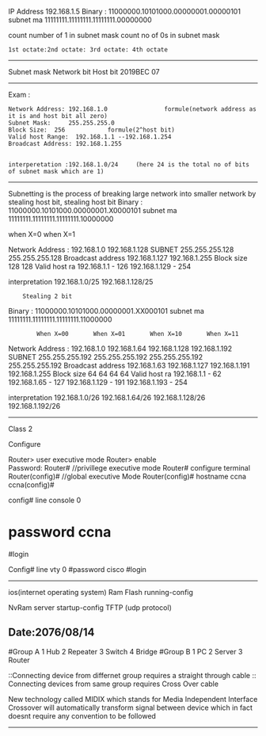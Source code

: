 IP Address 192.168.1.5
Binary 	 : 11000000.10101000.00000001.00000101
subnet ma  11111111.11111111.11111111.00000000

count number of 1 in subnet mask 
count no of 0s in subnet mask

	1st octate:2nd octate: 3rd octate: 4th octate
------------------------------------
Subnet mask
	Network bit 	Host bit
	2019BEC 		07
________________________________________

Exam :

	Network Address: 192.168.1.0				formule(network address as it is and host bit all zero)	
	Subnet Mask: 	 255.255.255.0
	Block Size:	 256   			formule(2^host bit)
	Valid host Range:  192.168.1.1 --192.168.1.254
	Broadcast Address: 192.168.1.255


	interperetation :192.168.1.0/24		(here 24 is the total no of bits of subnet mask which are 1)



------------------------------------------------------------------------------------------------------
Subnetting is the process of breaking large network into smaller network by stealing host bit,
stealing host bit
Binary 	 : 11000000.10101000.00000001.X0000101
subnet ma  11111111.11111111.11111111.10000000

   when X=0 				when X=1

Network Address : 192.168.1.0	 	192.168.1.128
SUBNET		  255.255.255.128	255.255.255.128
Broadcast address 192.168.1.127		192.168.1.255
Block size		128		128
Valid host ra	  192.168.1.1 - 126	192.168.1.129 - 254

interpretation	192.168.1.0/25		192.168.1.128/25



		Stealing 2 bit

Binary 	 : 11000000.10101000.00000001.XX000101
subnet ma  11111111.11111111.11111111.11000000


			When X=00		When X=01 		When X=10 		When X=11




Network Address : 192.168.1.0	 	192.168.1.64			192.168.1.128		192.168.1.192
SUBNET		  255.255.255.192	255.255.255.192			255.255.255.192		255.255.255.192
Broadcast address 192.168.1.63		192.168.1.127			192.168.1.191		192.168.1.255
Block size		64		64				64			64
Valid host ra	  192.168.1.1 - 62	192.168.1.65 - 127		192.168.1.129 - 191	192.168.1.193 - 254

interpretation	192.168.1.0/26		192.168.1.64/26			192.168.1.128/26	192.168.1.192/26





_________________________________________________________________________________________________________________________________________________
Class 2

Configure 


Router> user executive mode
Router> enable  
Password:
Router# //privillege executive mode
Router# configure terminal 
Router(config)#  //global executive Mode
Router(config)# hostname ccna
ccna(config)#


config# line console 0
# password ccna
#login


Config# line vty 0
#password cisco 
#login

-------------------------------------------------------------------------------------------------------------------------------

 ios(internet operating system)
Ram  			 Flash
running-config		


NvRam 			server
startup-config 		TFTP (udp protocol)

	
Date:2076/08/14
----------------------------------------------------------------------------------------------------------------------------
#Group A
1 Hub
2 Repeater
3 Switch
4 Bridge
#Group B
1 PC
2 Server
3 Router

::Connecting device from differnet group requires a straight through cable
:: Connecting devices from same group requires Cross Over cable

New technology called MIDIX which stands for Media Independent Interface Crossover 
 will automatically transform signal between device which in fact doesnt require any convention to be followed
 
 
__________________________________________________________________________________________________



	
